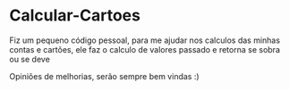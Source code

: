 # Calcular-Cartoes
Fiz um pequeno código pessoal, para me ajudar nos calculos das minhas contas e cartões, ele faz o calculo de valores passado e retorna se sobra ou se deve 


Opiniões de melhorias, serão sempre bem vindas :)
